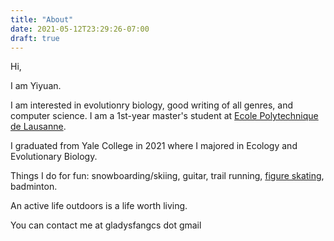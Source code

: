 ```yaml
---
title: "About"
date: 2021-05-12T23:29:26-07:00
draft: true
---
```

Hi, 

I am Yiyuan. 

I am interested in evolutionry biology, good writing of all genres, and computer science. I am a 1st-year master's student at [Ecole Polytechnique de Lausanne](https://www.epfl.ch/fr/). 

I graduated from Yale College in 2021 where I majored in Ecology and Evolutionary Biology. 

Things I do for fun: snowboarding/skiing, guitar, trail running, [figure skating](https://www.bilibili.com/video/av80437018/), badminton. 

An active life outdoors is a life worth living. 

You can contact me at gladysfangcs dot gmail 
